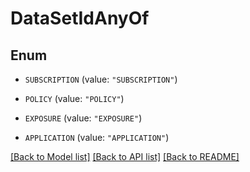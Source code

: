 # DataSetIdAnyOf

## Enum


* `SUBSCRIPTION` (value: `"SUBSCRIPTION"`)

* `POLICY` (value: `"POLICY"`)

* `EXPOSURE` (value: `"EXPOSURE"`)

* `APPLICATION` (value: `"APPLICATION"`)


[[Back to Model list]](../README.md#documentation-for-models) [[Back to API list]](../README.md#documentation-for-api-endpoints) [[Back to README]](../README.md)


